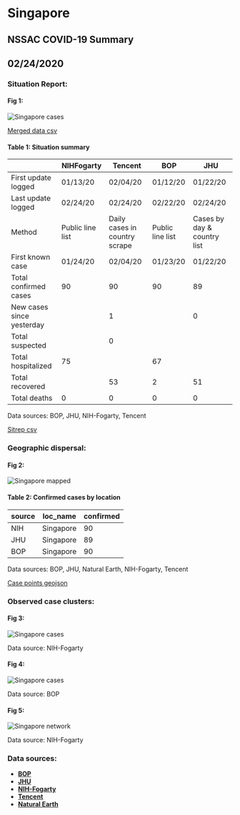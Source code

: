 # Singapore
## NSSAC COVID-19 Summary
## 02/24/2020



### Situation Report:
#### Fig 1:
![Singapore cases](../merged_histories/Singapore_merged_histories.png)

[Merged data csv](https://github.com/SchlittDataSci/SchlittDataSci.github.io/blob/master/data/tables/Singapore_merged_daily.csv)

#### Table 1: Situation summary


|                           | NIHFogarty       | Tencent                       | BOP              | JHU                         |
|---------------------------|------------------|-------------------------------|------------------|-----------------------------|
| First update logged       | 01/13/20         | 02/04/20                      | 01/12/20         | 01/22/20                    |
| Last update logged        | 02/24/20         | 02/24/20                      | 02/22/20         | 02/24/20                    |
| Method                    | Public line list | Daily cases in country scrape | Public line list | Cases by day & country list |
| First known case          | 01/24/20         | 02/04/20                      | 01/23/20         | 01/22/20                    |
| Total confirmed cases     | 90               | 90                            | 90               | 89                          |
| New cases since yesterday |                  | 1                             |                  | 0                           |
| Total suspected           |                  | 0                             |                  |                             |
| Total hospitalized        | 75               |                               | 67               |                             |
| Total recovered           |                  | 53                            | 2                | 51                          |
| Total deaths              | 0                | 0                             | 0                | 0                           |

Data sources: BOP, JHU, NIH-Fogarty, Tencent


[Sitrep csv](https://github.com/SchlittDataSci/SchlittDataSci.github.io/blob/master/data/tables/Singapore_sitrep.csv)

### Geographic dispersal:
#### Fig 2:
![Singapore mapped](../case_locs/Singapore_case_locs.png)

#### Table 2: Confirmed cases by location


| source   | loc_name   |   confirmed |
|----------|------------|-------------|
| NIH      | Singapore  |          90 |
| JHU      | Singapore  |          89 |
| BOP      | Singapore  |          90 |

Data sources: BOP, JHU, Natural Earth, NIH-Fogarty, Tencent


[Case points geojson](https://github.com/SchlittDataSci/SchlittDataSci.github.io/blob/master/data/shapes/Singapore_case_locs.geojson)

### Observed case clusters:
#### Fig 3:
![Singapore cases](../cluster_analysis/Singapore_imported_cases_NIHFogarty.png)



Data source: NIH-Fogarty


#### Fig 4:
![Singapore cases](../cluster_analysis/Singapore_imported_cases_BOP.png)



Data source: BOP


#### Fig 5:
![Singapore network](../autochthonous_networks/Singapore_network.png)



Data source: NIH-Fogarty


### Data sources:
* **[BOP](https://github.com/beoutbreakprepared/nCoV2019)**
* **[JHU](https://github.com/CSSEGISandData/COVID-19)** 
* **[NIH-Fogarty](https://docs.google.com/spreadsheets/d/1jS24DjSPVWa4iuxuD4OAXrE3QeI8c9BC1hSlqr-NMiU/edit#gid=1187587451)** 
* **[Tencent](https://news.qq.com/zt2020/page/feiyan.htm)**
* **[Natural Earth](https://www.naturalearthdata.com/forums/forum/natural-earth-map-data/cultural-vectors/admin-1-states-provinces-and-their-boundaries/)**

<!-- Global site tag (gtag.js) - Google Analytics -->
<script async src="https://www.googletagmanager.com/gtag/js?id=UA-158816269-1"></script>
<script>
  window.dataLayer = window.dataLayer || [];
  function gtag(){dataLayer.push(arguments);}
  gtag('js', new Date());

  gtag('config', 'UA-158816269-1');
</script>